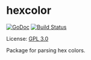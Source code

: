 hexcolor
========

[![GoDoc](https://godoc.org/github.com/GodsBoss/hexcolor?status.svg)](https://godoc.org/github.com/GodsBoss/hexcolor) [![Build Status](https://travis-ci.org/GodsBoss/hexcolor.svg?branch=master)](https://travis-ci.org/GodsBoss/hexcolor)

License: [GPL 3.0](./LICENSE)

Package for parsing hex colors.
